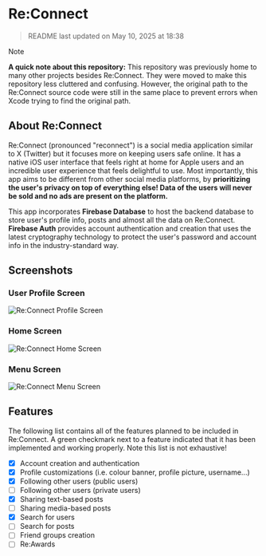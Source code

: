 # Re:Connect

> README last updated on May 10, 2025 at 18:38

> [!NOTE]
> **A quick note about this repository:**
> This repository was previously home to many other projects besides Re:Connect. They were moved to make this repository less cluttered and confusing. However, the original path to the Re:Connect source code were still in the same place to prevent errors when Xcode trying to find the original path.

## About Re:Connect
Re:Connect (pronounced "reconnect") is a social media application similar to X (Twitter) but it focuses more on keeping users safe online. It has a native iOS user interface that feels right at home for Apple users and an incredible user experience that feels delightful to use. Most importantly, this app aims to be different from other social media platforms, by **prioritizing the user's privacy on top of everything else! Data of the users will never be sold and no ads are present on the platform.**

This app incorporates **Firebase Database** to host the backend database to store user's profile info, posts and almost all the data on Re:Connect. **Firebase Auth** provides account authentication and creation that uses the latest cryptography technology to protect the user's password and account info in the industry-standard way.

## Screenshots

### User Profile Screen
![Re:Connect Profile Screen](https://raw.githubusercontent.com/Harry-Dinh/Re-Connect/main/Screenshots/ReConnect%20(iOS)/REC_IOS_PROFILE.PNG)

### Home Screen
![Re:Connect Home Screen](https://raw.githubusercontent.com/Harry-Dinh/Re-Connect/refs/heads/main/Screenshots/ReConnect%20(iOS)/REC_IOS_HOME.PNG)

### Menu Screen
![Re:Connect Menu Screen](https://raw.githubusercontent.com/Harry-Dinh/Re-Connect/refs/heads/main/Screenshots/ReConnect%20(iOS)/REC_IOS_MENU.PNG)

## Features
The following list contains all of the features planned to be included in Re:Connect. A green checkmark next to a feature indicated that it has been implemented and working properly. Note this list is not exhaustive!

- [x] Account creation and authentication
- [x] Profile customizations (i.e. colour banner, profile picture, username...)
- [x] Following other users (public users)
- [ ] Following other users (private users)
- [x] Sharing text-based posts
- [ ] Sharing media-based posts
- [x] Search for users
- [ ] Search for posts
- [ ] Friend groups creation
- [ ] Re:Awards
